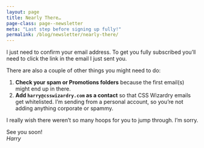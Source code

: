 ```yaml
---
layout: page
title: Nearly There…
page-class: page--newsletter
meta: "Last step before signing up fully!"
permalink: /blog/newsletter/nearly-there/
---
```


I just need to confirm your email address. To get you fully subscribed you’ll
need to click the link in the email I just sent you.

There are also a couple of other things you might need to do:

1. **Check your spam or Promotions folders** because the first email(s) might
   end up in there.
2. **Add `harry@csswizardry.com` as a contact** so that CSS Wizardry emails get
   whitelisted. I’m sending from a personal account, so you’re not adding
anything corporate or spammy.

I really wish there weren’t so many hoops for you to jump through. I’m sorry.

See you soon!  
_Harry_
